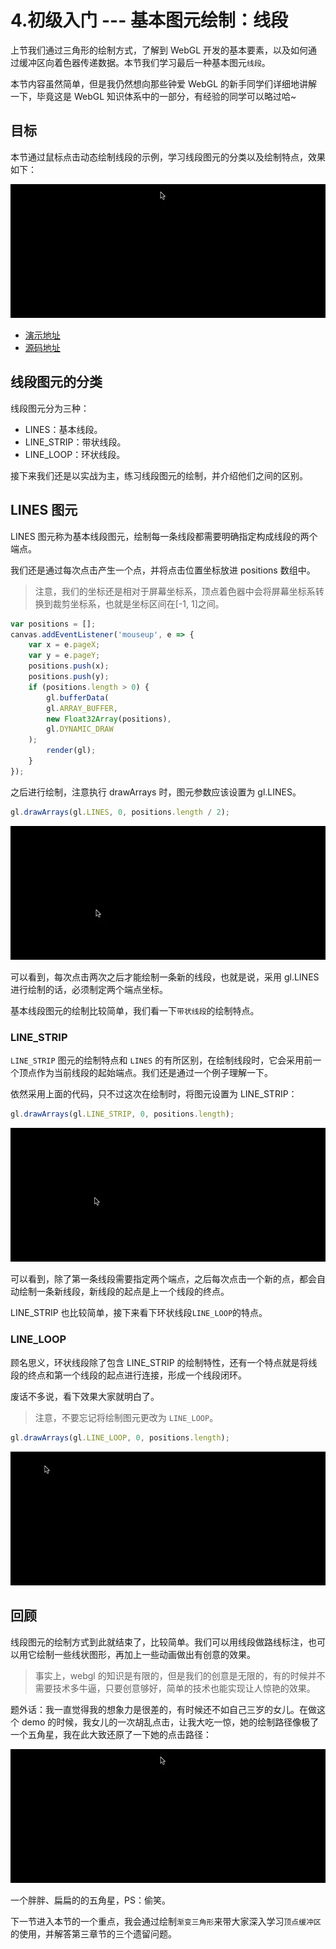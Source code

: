 # 4.初级入门 --- 基本图元绘制：线段


上节我们通过三角形的绘制方式，了解到 WebGL 开发的基本要素，以及如何通过缓冲区向着色器传递数据。本节我们学习最后一种基本图元`线段`。

本节内容虽然简单，但是我仍然想向那些钟爱 WebGL 的新手同学们详细地讲解一下，毕竟这是 WebGL 知识体系中的一部分，有经验的同学可以略过哈~
## 目标
本节通过鼠标点击动态绘制线段的示例，学习线段图元的分类以及绘制特点，效果如下：

![](./images/0950aa9aef9e0800cfb338265435225b.webp )

* [演示地址](http://ifanqi.top/webgl/pages/lesson5.html)
* [源码地址](https://github.com/lucefer/webgl/blob/master/pages/lesson5.html)

## 线段图元的分类

线段图元分为三种：

* LINES：基本线段。
* LINE_STRIP：带状线段。
* LINE_LOOP：环状线段。

接下来我们还是以实战为主，练习线段图元的绘制，并介绍他们之间的区别。

## LINES 图元
LINES 图元称为基本线段图元，绘制每一条线段都需要明确指定构成线段的两个端点。

我们还是通过每次点击产生一个点，并将点击位置坐标放进 positions 数组中。

>注意，我们的坐标还是相对于屏幕坐标系，顶点着色器中会将屏幕坐标系转换到裁剪坐标系，也就是坐标区间在[-1, 1]之间。

```javascript
var positions = [];
canvas.addEventListener('mouseup', e => {
    var x = e.pageX;
    var y = e.pageY;
    positions.push(x);
    positions.push(y);
    if (positions.length > 0) {
        gl.bufferData(
        gl.ARRAY_BUFFER,
        new Float32Array(positions),
        gl.DYNAMIC_DRAW
    );
        render(gl);
    }
});
```



之后进行绘制，注意执行 drawArrays 时，图元参数应该设置为 gl.LINES。

```javascript
gl.drawArrays(gl.LINES, 0, positions.length / 2);
```



![](./images/a6f89de48f5a1a425fd45cc6cafd1db1.webp )


可以看到，每次点击两次之后才能绘制一条新的线段，也就是说，采用 gl.LINES 进行绘制的话，必须制定两个端点坐标。

基本线段图元的绘制比较简单，我们看一下`带状线段`的绘制特点。

### LINE_STRIP

`LINE_STRIP` 图元的绘制特点和 `LINES` 的有所区别，在绘制线段时，它会采用前一个顶点作为当前线段的起始端点。我们还是通过一个例子理解一下。

依然采用上面的代码，只不过这次在绘制时，将图元设置为 LINE_STRIP：

```javascript
gl.drawArrays(gl.LINE_STRIP, 0, positions.length);
```


![](./images/32e2a9bf91a46bd26b0468dc4ccd203f.webp )

可以看到，除了第一条线段需要指定两个端点，之后每次点击一个新的点，都会自动绘制一条新线段，新线段的起点是上一个线段的终点。

LINE_STRIP 也比较简单，接下来看下环状线段`LINE_LOOP`的特点。

### LINE_LOOP

顾名思义，环状线段除了包含 LINE_STRIP 的绘制特性，还有一个特点就是将线段的终点和第一个线段的起点进行连接，形成一个线段闭环。

废话不多说，看下效果大家就明白了。

>注意，不要忘记将绘制图元更改为 `LINE_LOOP`。

```javascript
gl.drawArrays(gl.LINE_LOOP, 0, positions.length);
```


![](./images/99082d10e6f090b827e3f2620f1bb1ee.webp )




## 回顾

线段图元的绘制方式到此就结束了，比较简单。我们可以用线段做路线标注，也可以用它绘制一些线状图形，再加上一些动画做出有创意的效果。

>事实上，webgl 的知识是有限的，但是我们的创意是无限的，有的时候并不需要技术多牛逼，只要创意够好，简单的技术也能实现让人惊艳的效果。

题外话：我一直觉得我的想象力是很差的，有时候还不如自己三岁的女儿。在做这个 demo 的时候，我女儿的一次胡乱点击，让我大吃一惊，她的绘制路径像极了一个五角星，我在此大致还原了一下她的点击路径：


![](./images/0950aa9aef9e0800cfb338265435225b.webp )

一个胖胖、扁扁的的五角星，PS：偷笑。

下一节进入本节的一个重点，我会通过绘制`渐变三角形`来带大家深入学习`顶点缓冲区`的使用，并解答第三章节的三个遗留问题。